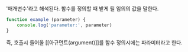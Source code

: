 '매개변수'라고 해석된다.
함수를 정의할 때 받게 될 임의의 값을 말한다.
```js
function example (parameter) {
	console.log('parameter:', parameter)
}
```
즉, 호출시 들어올 [[아규먼트(argument)]]를 함수 정의시에는 파라미터라고 한다.